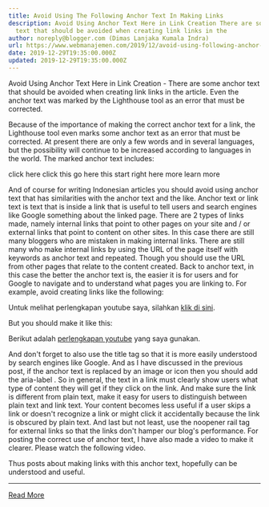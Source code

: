 ```yaml
---
title: Avoid Using The Following Anchor Text In Making Links
description: Avoid Using Anchor Text Here in Link Creation There are some anchor
  text that should be avoided when creating link links in the
author: noreply@blogger.com (Dimas Lanjaka Kumala Indra)
url: https://www.webmanajemen.com/2019/12/avoid-using-following-anchor-text-in.html
date: 2019-12-29T19:35:00.000Z
updated: 2019-12-29T19:35:00.000Z
---
```


Avoid Using Anchor Text Here in Link Creation - There are some anchor text that should be avoided when creating link links in the article.  Even the anchor text was marked by the Lighthouse tool as an error that must be corrected. 

  Because of the importance of making the correct anchor text for a link, the Lighthouse tool even marks some anchor text as an error that must be corrected.  At present there are only a few words and in several languages, but the possibility will continue to be increased according to languages ​​in the world. 
  The marked anchor text includes: 

  click here 
  click this 
  go 
  here 
  this 
  start 
  right here 
  more 
  learn more 

  And of course for writing Indonesian articles you should avoid using anchor text that has similarities with the anchor text and the like. 
  Anchor text or link text is text that is inside a link that is useful to tell users and search engines like Google something about the linked page. 
  There are 2 types of links made, namely internal links that point to other pages on your site and / or external links that point to content on other sites. 
  In this case there are still many bloggers who are mistaken in making internal links.  There are still many who make internal links by using the URL of the page itself with keywords as anchor text and repeated.  Though you should use the URL from other pages that relate to the content created. 
  Back to anchor text, in this case the better the anchor text is, the easier it is for users and for Google to navigate and to understand what pages you are linking to. 
  For example, avoid creating links like the following: 
  <p>Untuk melihat perlengkapan youtube saya, silahkan <a href="#">klik di sini</a>.</p> 
  But you should make it like this: 
  <p>Berikut adalah <a href="#" title="perlengkapan youtube">perlengkapan youtube</a> yang saya gunakan.</p> 
  And don't forget to also use the title tag so that it is more easily understood by search engines like Google. 
  And as I have discussed in the previous post, if the anchor text is replaced by an image or icon then you should add the aria-label . 
  So in general, the text in a link must clearly show users what type of content they will get if they click on the link. 
  And make sure the link is different from plain text, make it easy for users to distinguish between plain text and link text.  Your content becomes less useful if a user skips a link or doesn't recognize a link or might click it accidentally because the link is obscured by plain text. 
  And last but not least, use the noopener rail tag for external links so that the links don't hamper our blog's performance. 
  For posting the correct use of anchor text, I have also made a video to make it clearer.  Please watch the following video. 

  Thus posts about making links with this anchor text, hopefully can be understood and useful.<hr/> <a href="https://www.webmanajemen.com/2019/12/avoid-using-following-anchor-text-in.html" rel="follow" class="button" id="read-more">Read More</a>